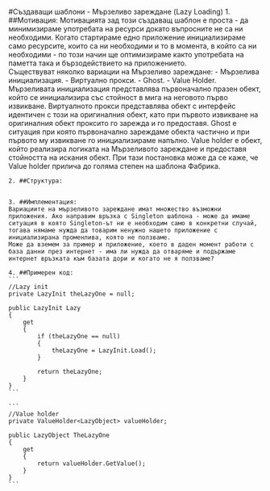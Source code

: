 #Създаващи шаблони - Мързеливо зареждане (Lazy Loading)
	1. ##Мотивация:
	Мотивацията зад този създаващ шаблон е проста - да минимизираме употребата на ресурси докато въпросните не са ни необходими.
	Когато стартираме едно приложение инициализираме само ресурсите, които са ни необходими и то в момента, в който са ни необходими - по този начин ще оптимизираме както употребата на паметта така и бързодействието на приложението.	
	Съществуват няколко вариации на Мързеливо зареждане:
		- Мързелива инициализация.
		- Виртуално прокси.
		- Ghost.
		- Value Holder.
	Мързеливата инициализация представлява първоначално празен обект, който се инициализира със стойност в мига на неговото първо извикване.
	Виртуалното прокси представлява обект с интерфейс идентичен с този на оригиналния обект, като при първото извикване на оригиналния обект проксито го зарежда и го предоставя.
	Ghost е ситуация при която първоначално зареждаме обекта частично и при първото му извикване го инициализираме напълно.
	Value holder е обект, който реализира логиката на Мързеливото зареждане и предоставя стойността на искания обект. При тази постановка може да се каже, че Value holder прилича до голяма степен на шаблона Фабрика.
	
	2. ##Структура:
	
	
	3. ##Имплементация:
	Вариациите на мързеливото зареждане имат множество възможни приложения. Ако направим връзка с Singleton шаблона - може да имаме ситуация в която Singleton-ът ни е необходим само в конкретни случай, тогава нямаме нужда да товарим ненужно нашето приложение с инициализирана променлива, която не ползваме.
	Може да вземем за пример и приложение, което в даден момент работи с база данни през интернет - има ли нужда да отваряме и подържаме интернет връзката към базата дори и когато не я ползваме?
	
	4. ##Примерен код:
	```
	//Lazy init
	private LazyInit theLazyOne = null;
	 
	public LazyInit Lazy 
	{
		get 
		{
			if (theLazyOne == null) 
			{
				theLazyOne = LazyInit.Load();
			}
			
			return theLazyOne;
		}
	}
	```
	
	```
	//Value holder
	private ValueHolder<LazyObject> valueHolder;
 
	public LazyObject TheLazyOne
	{
		get
		{
			return valueHolder.GetValue();
		}
	}
	```
